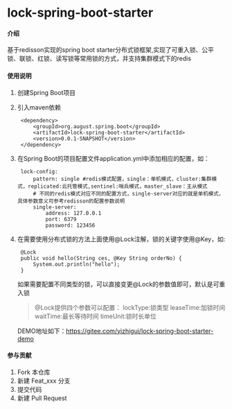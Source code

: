 # lock-spring-boot-starter

#### 介绍
基于redisson实现的spring boot starter分布式锁框架,实现了可重入锁、公平锁、联锁、红锁、读写锁等常用锁的方式，并支持集群模式下的redis

#### 使用说明

1. 创建Spring Boot项目
2. 引入maven依赖
   ```  
    <dependency>
        <groupId>org.august.spring.boot</groupId>
        <artifactId>lock-spring-boot-starter</artifactId>
        <version>0.0.1-SNAPSHOT</version>
    </dependency>
   ```
3. 在Spring Boot的项目配置文件application.yml中添加相应的配置，如：
   ```
    lock-config: 
        pattern: single #redis模式配置，single：单机模式，cluster:集群模式，replicated:云托管模式,sentinel:哨兵模式，master_slave：主从模式
        # 不同的redis模式对应不同的配置方式，single-server对应的就是单机模式，具体参数意义可参考redisson的配置参数说明
        single-server: 
            address: 127.0.0.1
            port: 6379
            password: 123456
   ```
4. 在需要使用分布式锁的方法上面使用@Lock注解，锁的关键字使用@Key，如:
   ```
    @Lock
	public void hello(String ces, @Key String orderNo) {
		System.out.println("hello");
	}
   ```
   如果需要配置不同类型的锁，可以直接变更@Lock的参数值即可，默认是可重入锁
   > @Lock提供四个参数可以配置：
   > lockType:锁类型
   > leaseTime:加锁时间
   > waitTime:最长等待时间
   > timeUnit:锁时长单位

    DEMO地址如下：https://gitee.com/yizhigui/lock-spring-boot-starter-demo
#### 参与贡献

1. Fork 本仓库
2. 新建 Feat_xxx 分支
3. 提交代码
4. 新建 Pull Request